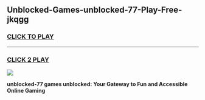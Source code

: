 
## Unblocked-Games-unblocked-77-Play-Free-jkqgg
<h3>
<a href="https://premium76.site?title=unblocked-77&ref=21A">CLICK TO PLAY</a></h3>
<hr>

<h3>
<a href="https://premium76.site?title=unblocked-77&ref=21A">CLICK 2 PLAY</a>
  
</h3>

<a href="https://premium76.site?title=unblocked-77&ref=21A"><img src="https://clearcache.store/games.png"></a>


**unblocked-77 games unblocked: Your Gateway to Fun and Accessible Online Gaming**

